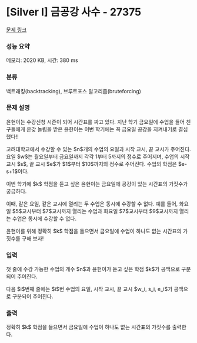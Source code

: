 # [Silver I] 금공강 사수 - 27375 

[문제 링크](https://www.acmicpc.net/problem/27375) 

### 성능 요약

메모리: 2020 KB, 시간: 380 ms

### 분류

백트래킹(backtracking), 브루트포스 알고리즘(bruteforcing)

### 문제 설명

<p>윤헌이는 수강신청 시즌이 되어 시간표를 짜고 있다. 지난 학기 금요일에 수업을 들어 친구들에게 온갖 놀림을 받은 윤헌이는 이번 학기에는 꼭 금요일 공강을 지켜내기로 결심했다!!</p>

<p>고려대학교에서 수강할 수 있는 $n$개의 수업의 요일과 시작 교시, 끝 교시가 주어진다. 요일 $w$는 월요일부터 금요일까지 각각 1부터 5까지의 정수로 주어지며, 수업의 시작 교시 $s$, 끝 교시 $e$가 $1$부터 $10$까지의 정수로 주어진다. 수업의 학점은 $e-s+1$이다.</p>

<p>이번 학기에 $k$ 학점을 듣고 싶은 윤헌이는 금요일에 공강이 있는 시간표의 가짓수가 궁금하다.</p>

<p>이때, 같은 요일, 같은 교시에 열리는 두 수업은 동시에 수강할 수 없다. 예를 들어, 화요일 $5$교시부터 $7$교시까지 열리는 수업과 화요일 $7$교시부터 $9$교시까지 열리는 수업은 동시에 수강할 수 없다.</p>

<p>윤헌이를 위해 정확히 $k$ 학점을 들으면서 금요일에 수업이 하나도 없는 시간표의 가짓수를 구해 보자!</p>

### 입력 

 <p>첫 줄에 수강 가능한 수업의 개수 $n$과 윤헌이가 듣고 싶은 학점 $k$가 공백으로 구분되어 주어진다.</p>

<p>다음 $i$번째 줄에는 $i$번 수업의 요일, 시작 교시, 끝 교시 $w_i, s_i, e_i$가 공백으로 구분되어 주어진다.</p>

### 출력 

 <p>정확히 $k$ 학점을 들으면서 금요일에 수업이 하나도 없는 시간표의 가짓수를 출력한다.</p>

